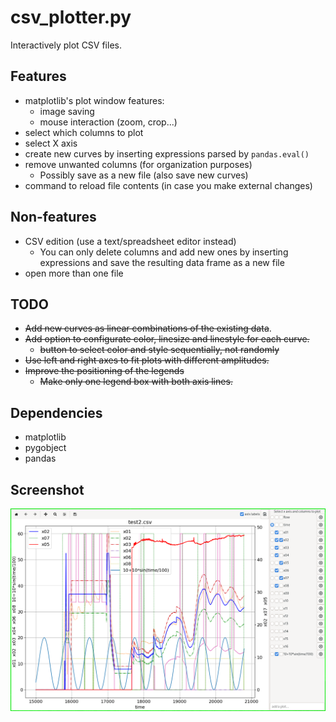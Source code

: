 # csv_plotter.py

Interactively plot CSV files.

## Features
- matplotlib's plot window features:
    * image saving
    * mouse interaction (zoom, crop...)
- select which columns to plot
- select X axis
- create new curves by inserting expressions parsed by `pandas.eval()`
- remove unwanted columns (for organization purposes)
    * Possibly save as a new file (also save new curves)
- command to reload file contents (in case you make external changes)

## Non-features
- CSV edition (use a text/spreadsheet editor instead)
    * You can only delete columns and add new ones by inserting expressions
      and save the resulting data frame as a new file
- open more than one file

## TODO
- ~~Add new curves as linear combinations of the existing data~~.
- ~~Add option to configurate color, linesize and linestyle for each curve.~~
  * ~~button to select color and style sequentially, not randomly~~
- ~~Use left and right axes to fit plots with different amplitudes.~~
- ~~Improve the positioning of the legends~~
  * ~~Make only one legend box with both axis lines.~~

## Dependencies
- matplotlib
- pygobject
- pandas

## Screenshot
![csv_plotter.py](https://github.com/lucas-mior/csv_plotter/blob/master/screenshot.png)
